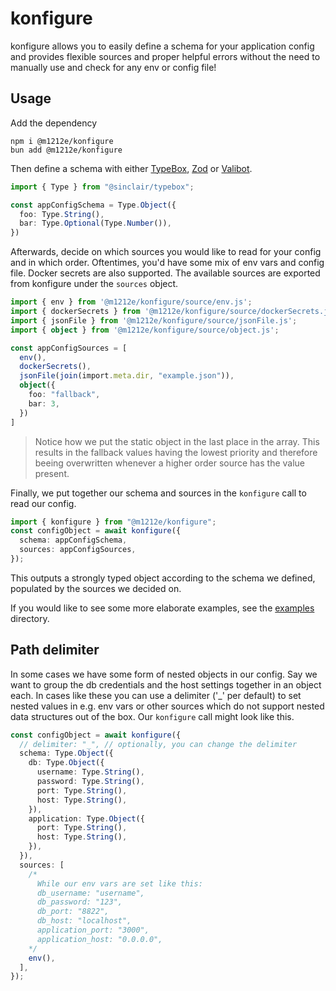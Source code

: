# konfigure
konfigure allows you to easily define a schema for your application config and provides flexible sources and proper helpful errors without the need to manually use and check for any env or config file!

## Usage
Add the dependency
```
npm i @m1212e/konfigure
bun add @m1212e/konfigure
```

Then define a schema with either [TypeBox](https://github.com/sinclairzx81/typebox), [Zod](https://github.com/colinhacks/zod) or [Valibot](https://github.com/fabian-hiller/valibot).

```ts
import { Type } from "@sinclair/typebox";

const appConfigSchema = Type.Object({
  foo: Type.String(),
  bar: Type.Optional(Type.Number()),
})
```

Afterwards, decide on which sources you would like to read for your config and in which order. Oftentimes, you'd have some mix of env vars and config file. Docker secrets are also supported. The available sources are exported from konfigure under the `sources` object.

```ts
import { env } from '@m1212e/konfigure/source/env.js';
import { dockerSecrets } from '@m1212e/konfigure/source/dockerSecrets.js';
import { jsonFile } from '@m1212e/konfigure/source/jsonFile.js';
import { object } from '@m1212e/konfigure/source/object.js';

const appConfigSources = [
  env(),
  dockerSecrets(),
  jsonFile(join(import.meta.dir, "example.json")),
  object({
    foo: "fallback",
    bar: 3,
  })
]
```
> Notice how we put the static object in the last place in the array. This results in the fallback values having the lowest priority and therefore beeing overwritten whenever a higher order source has the value present.

Finally, we put together our schema and sources in the `konfigure` call to read our config.

```ts
import { konfigure } from "@m1212e/konfigure";
const configObject = await konfigure({
  schema: appConfigSchema,
  sources: appConfigSources,
});
```
This outputs a strongly typed object according to the schema we defined, populated by the sources we decided on.

If you would like to see some more elaborate examples, see the [examples](./example/) directory.

## Path delimiter
In some cases we have some form of nested objects in our config. Say we want to group the db credentials and the host settings together in an object each. In cases like these you can use a delimiter ('_' per default) to set nested values in e.g. env vars or other sources which do not support nested data structures out of the box. Our `konfigure` call might look like this.

```ts
const configObject = await konfigure({
  // delimiter: "_", // optionally, you can change the delimiter
  schema: Type.Object({
    db: Type.Object({
      username: Type.String(),
      password: Type.String(),
      port: Type.String(),
      host: Type.String(),
    }),
    application: Type.Object({
      port: Type.String(),
      host: Type.String(),
    }),
  }),
  sources: [
    /*
      While our env vars are set like this:
      db_username: "username",
      db_password: "123",
      db_port: "8822",
      db_host: "localhost",
      application_port: "3000",
      application_host: "0.0.0.0",
    */
    env(),
  ],
});
```
